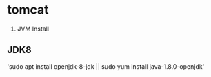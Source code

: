 # tomcat

1. JVM Install

## JDK8

'sudo apt install openjdk-8-jdk || sudo yum install java-1.8.0-openjdk'
